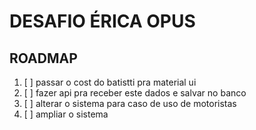 # DESAFIO ÉRICA OPUS
## ROADMAP
1. [ ] passar o cost do batistti pra material ui
2. [ ] fazer api pra receber este dados e salvar no banco
3. [ ] alterar o sistema para caso de uso de motoristas
4. [ ] ampliar o sistema